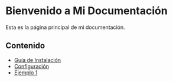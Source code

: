 # Bienvenido a Mi Documentación

Esta es la página principal de mi documentación.

## Contenido

- [Guía de Instalación](guia/instalacion.md)
- [Configuración](guia/configuracion.md)
- [Ejemplo 1](ejemplos/ejemplo1.md)

